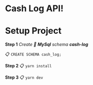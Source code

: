 # Cash Log API!


# Setup Project

**Step 1**
*Create 💾 **MySql** schema **cash-log***

📋 `CREATE SCHEMA cash_log;`

**Step 2**
📋 `yarn install`

**Step 3**
📋 `yarn dev`
